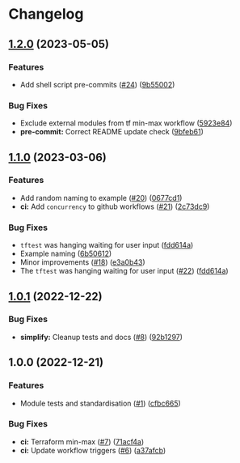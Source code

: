 # Changelog

## [1.2.0](https://github.com/cloudandthings/terraform-aws-template/compare/v1.1.0...v1.2.0) (2023-05-05)


### Features

* Add shell script pre-commits ([#24](https://github.com/cloudandthings/terraform-aws-template/issues/24)) ([9b55002](https://github.com/cloudandthings/terraform-aws-template/commit/9b55002520bf0757470f90a2ff694ddca5581bc7))


### Bug Fixes

* Exclude external modules from tf min-max workflow ([5923e84](https://github.com/cloudandthings/terraform-aws-template/commit/5923e842eb639b1d58abf200f22ec04b9d6e0108))
* **pre-commit:** Correct README update check ([9bfeb61](https://github.com/cloudandthings/terraform-aws-template/commit/9bfeb613cc9f83f4f4f88ae1f558b14237f3b37b))

## [1.1.0](https://github.com/cloudandthings/terraform-aws-template/compare/v1.0.1...v1.1.0) (2023-03-06)


### Features

* Add random naming to example ([#20](https://github.com/cloudandthings/terraform-aws-template/issues/20)) ([0677cd1](https://github.com/cloudandthings/terraform-aws-template/commit/0677cd149337082923186ad40292baacba038224))
* **ci:** Add `concurrency` to github workflows ([#21](https://github.com/cloudandthings/terraform-aws-template/issues/21)) ([2c73dc9](https://github.com/cloudandthings/terraform-aws-template/commit/2c73dc9d52482d027ae6a47f4f6397e3c1b70faa))


### Bug Fixes

* `tftest` was hanging waiting for user input ([fdd614a](https://github.com/cloudandthings/terraform-aws-template/commit/fdd614aa8dc10377e4470a907ca365d56af767f3))
* Example naming ([6b50612](https://github.com/cloudandthings/terraform-aws-template/commit/6b5061244fce9baa83003eb40003543fdf4f8475))
* Minor improvements ([#18](https://github.com/cloudandthings/terraform-aws-template/issues/18)) ([e3a0b43](https://github.com/cloudandthings/terraform-aws-template/commit/e3a0b4387d99da6f7495d3fa053603467c37320d))
* The `tftest` was hanging waiting for user input ([#22](https://github.com/cloudandthings/terraform-aws-template/issues/22)) ([fdd614a](https://github.com/cloudandthings/terraform-aws-template/commit/fdd614aa8dc10377e4470a907ca365d56af767f3))

## [1.0.1](https://github.com/cloudandthings/terraform-aws-template/compare/v1.0.0...v1.0.1) (2022-12-22)


### Bug Fixes

* **simplify:** Cleanup tests and docs ([#8](https://github.com/cloudandthings/terraform-aws-template/issues/8)) ([92b1297](https://github.com/cloudandthings/terraform-aws-template/commit/92b1297fe8f9f202ba6fc80875f4f64c090c32e1))

## 1.0.0 (2022-12-21)


### Features

* Module tests and standardisation  ([#1](https://github.com/cloudandthings/terraform-aws-template/issues/1)) ([cfbc665](https://github.com/cloudandthings/terraform-aws-template/commit/cfbc6653f103118764e99bc98a0f70ea42098338))


### Bug Fixes

* **ci:** Terraform min-max ([#7](https://github.com/cloudandthings/terraform-aws-template/issues/7)) ([71acf4a](https://github.com/cloudandthings/terraform-aws-template/commit/71acf4a932b5a210217279265bc707e29711620d))
* **ci:** Update workflow triggers ([#6](https://github.com/cloudandthings/terraform-aws-template/issues/6)) ([a37afcb](https://github.com/cloudandthings/terraform-aws-template/commit/a37afcbaa54e3c6918d5206694844eb25f87930c))

